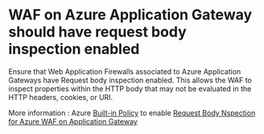 # WAF on  Azure Application Gateway should have request body inspection enabled


Ensure that Web Application Firewalls associated to Azure Application Gateways have Request body inspection enabled. This allows the WAF to inspect properties within the HTTP body that may not be evaluated in the HTTP headers, cookies, or URI.  


More information : Azure [Built-in Policy](https://learn.microsoft.com/en-us/azure/governance/policy/samples/built-in-policies) to enable [Request Body Nspection for Azure WAF on Application Gateway](https://ms.portal.azure.com/#view/Microsoft_Azure_Policy/PolicyDetailBlade/definitionId/%2Fproviders%2FMicrosoft.Authorization%2FpolicyDefinitions%2Fca85ef9a-741d-461d-8b7a-18c2da82c666)  